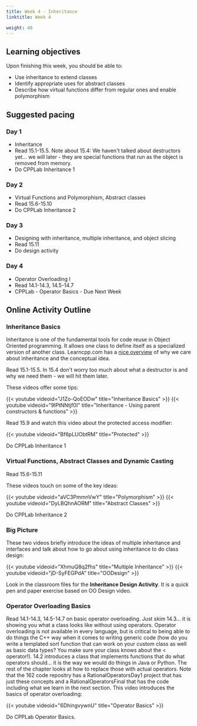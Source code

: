 ```yaml
---
title: Week 4 - Inheritance
linktitle: Week 4

weight: 40
---
```


## Learning objectives

Upon finishing this week, you should be able to:

-   Use inheritance to extend classes
-   Identify appropriate uses for abstract classes
-   Describe how virtual functions differ from regular ones and enable
    polymorphism

## Suggested pacing

### Day 1

-   Inheritance
-   Read 15.1-15.5. Note about 15.4: We haven't talked about
    destructors yet... we will later - they are special functions
    that run as the object is removed from memory.
-   Do CPPLab Inheritance 1

### Day 2

-   Virtual Functions and Polymorphism, Abstract classes
-   Read 15.6-15.10
-   Do CPPLab Inheritance 2

### Day 3

-   Designing with inheritance, multiple inheritance, and object
    slicing
-   Read 15.11
-   Do design activity

### Day 4

-   Operator Overloading I
-   Read 14.1-14.3, 14.5-14.7
-   CPPLab - Operator Basics - Due Next Week

## Online Activity Outline

### Inheritance Basics

Inheritance is one of the fundamental tools for code reuse in Object
Oriented programming. It allows one class to define itself as a
specialized version of another class. Learncpp.com has a [nice
overview](http://www.learncpp.com/cpp-tutorial/111-introduction-to-inheritance/)
of why we care about inheritance and the conceptual idea.

Read 15.1-15.5. In 15.4 don't worry too much about what a
destructor is and why we need them - we will hit them later.

These videos offer some tips:

{{< youtube videoid="J1Zo-QoEODw" title="Inheritance Basics" >}}
{{< youtube videoid="9lPtNNtjf0I" title="Inheritance - Using parent constructors & functions" >}}

Read 15.9 and watch this video about the protected access modifier:

{{< youtube videoid="Bf6pLUObtRM" title="Protected" >}}

Do CPPLab Inheritance 1

### Virtual Functions, Abstract Classes and Dynamic Casting

Read 15.6-15.11

These videos touch on some of the key ideas:

{{< youtube videoid="aVC3PmmnVwY" title="Polymorphism" >}}
{{< youtube videoid="DyLBQhnAORM" title="Abstract Classes" >}}

Do CPPLab Inheritance 2

### Big Picture

These two videos briefly introduce the ideas of multiple inheritance
and interfaces and talk about how to go about using inheritance to
do class design:

{{< youtube videoid="XhmuQ8q2fhs" title="Multiple Inheritance" >}}
{{< youtube videoid="jD-SyFEGPdA" title="OODesign" >}}

Look in the classroom files for the **Inheritance Design Activity**.
It is a quick pen and paper exercise based on OO Design video.

### Operator Overloading Basics

Read 14.1-14.3, 14.5-14.7 on basic operator overloading. Just skim
14.3... it is showing you what a class looks like without using
operators. Operator overloading is not available in every language,
but is critical to being able to do things the C++ way when it comes
to writing generic code (how do you write a templated sort function
that can work on your custom class as well as basic data types? You
make sure your class knows about the < operator!).
14.2 introduces a class that implements functions that do what
operators should... it is the way we would do things in Java or
Python. The rest of the chapter looks at how to replace those with
actual operators.
Note that the 162 code repositry has a RationalOperatorsDay1 project
that has just these concepts and a RationalOperatorsFinal that has
the code including what we learn in the next section.
This video introduces the basics of operator overloading:

{{< youtube videoid="6DhingvywnU" title="Operator Basics" >}}

Do CPPLab Operator Basics.
